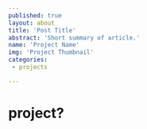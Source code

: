 ```yaml
---
published: true
layout: about
title: 'Post Title'
abstract: 'Short summary of article.'
name: 'Project Name'
img: 'Project Thumbnail'
categories:
 - projects

---
```

# project?